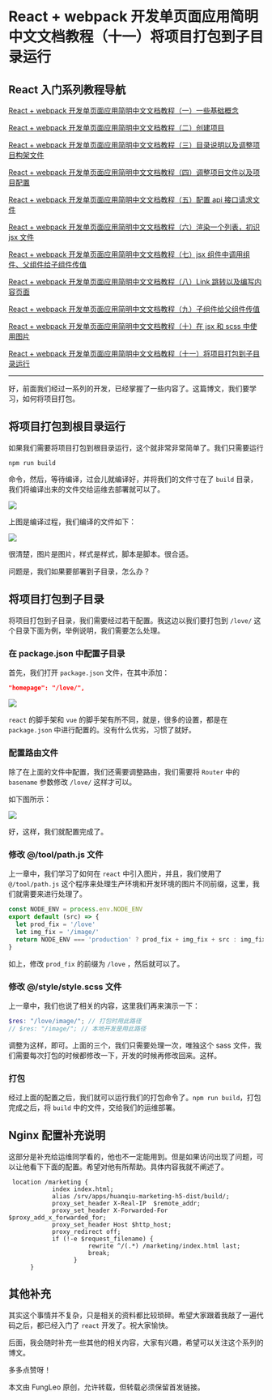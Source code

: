 # React + webpack 开发单页面应用简明中文文档教程（十一）将项目打包到子目录运行


## React 入门系列教程导航

[React + webpack 开发单页面应用简明中文文档教程（一）一些基础概念](http://blog.csdn.net/fungleo/article/details/80841159)

[React + webpack 开发单页面应用简明中文文档教程（二）创建项目](http://blog.csdn.net/fungleo/article/details/80841181)

[React + webpack 开发单页面应用简明中文文档教程（三）目录说明以及调整项目构架文件](http://blog.csdn.net/fungleo/article/details/80841200)

[React + webpack 开发单页面应用简明中文文档教程（四）调整项目文件以及项目配置](http://blog.csdn.net/fungleo/article/details/80841220)

[React + webpack 开发单页面应用简明中文文档教程（五）配置 api 接口请求文件](http://blog.csdn.net/fungleo/article/details/80841241)

[React + webpack 开发单页面应用简明中文文档教程（六）渲染一个列表，初识 jsx 文件](http://blog.csdn.net/fungleo/article/details/80841255)

[React + webpack 开发单页面应用简明中文文档教程（七）jsx 组件中调用组件、父组件给子组件传值](http://blog.csdn.net/fungleo/article/details/80841263)

[React + webpack 开发单页面应用简明中文文档教程（八）Link 跳转以及编写内容页面](http://blog.csdn.net/fungleo/article/details/80841274)

[React + webpack 开发单页面应用简明中文文档教程（九）子组件给父组件传值](http://blog.csdn.net/fungleo/article/details/80841290)

[React + webpack 开发单页面应用简明中文文档教程（十）在 jsx 和 scss 中使用图片](http://blog.csdn.net/fungleo/article/details/80841296)

[React + webpack 开发单页面应用简明中文文档教程（十一）将项目打包到子目录运行](http://blog.csdn.net/fungleo/article/details/80841308)

****

好，前面我们经过一系列的开发，已经掌握了一些内容了。这篇博文，我们要学习，如何将项目打包。

## 将项目打包到根目录运行

如果我们需要将项目打包到根目录运行，这个就非常非常简单了。我们只需要运行

```shell
npm run build
```

命令，然后，等待编译，过会儿就编译好，并将我们的文件寸在了 `build` 目录，我们将编译出来的文件交给运维去部署就可以了。

![](https://raw.githubusercontent.com/fengcms/articles/master/image/5a/2556a200a219753caf071e376bc726.jpg)


上图是编译过程，我们编译的文件如下：

![](https://raw.githubusercontent.com/fengcms/articles/master/image/44/0f9f75ae28e51745da47462745545d.jpg)

很清楚，图片是图片，样式是样式，脚本是脚本。很合适。

问题是，我们如果要部署到子目录，怎么办？

## 将项目打包到子目录

将项目打包到子目录，我们需要经过若干配置。我这边以我们要打包到 `/love/` 这个目录下面为例，举例说明，我们需要怎么处理。 

### 在 package.json 中配置子目录

首先，我们打开 `package.json` 文件，在其中添加：

```json
"homepage": "/love/",
```

![](https://raw.githubusercontent.com/fengcms/articles/master/image/bb/d06edf602a1300cda73d2cd25bf75d.jpg)

`react` 的脚手架和 `vue` 的脚手架有所不同，就是，很多的设置，都是在 `package.json` 中进行配置的。没有什么优劣，习惯了就好。

### 配置路由文件

除了在上面的文件中配置，我们还需要调整路由，我们需要将 `Router` 中的 `basename` 参数修改 `/love/` 这样才可以。

如下图所示：

![](https://raw.githubusercontent.com/fengcms/articles/master/image/84/2c04cdec6bcde8a3584857bdccba17.jpg)

好，这样，我们就配置完成了。

### 修改 @/tool/path.js 文件

上一章中，我们学习了如何在 `react` 中引入图片，并且，我们使用了 `@/tool/path.js` 这个程序来处理生产环境和开发环境的图片不同前缀，这里，我们就需要来进行处理了。

```js
const NODE_ENV = process.env.NODE_ENV
export default (src) => {
  let prod_fix = '/love'
  let img_fix = '/image/'
  return NODE_ENV === 'production' ? prod_fix + img_fix + src : img_fix + src
}
```
如上，修改 `prod_fix` 的前缀为 `/love` ，然后就可以了。

### 修改 @/style/style.scss 文件

上一章中，我们也说了相关的内容，这里我们再来演示一下：

```scss
$res: "/love/image/"; // 打包时用此路径
// $res: "/image/"; // 本地开发是用此路径
```

调整为这样，即可。上面的三个，我们只需要处理一次，唯独这个 sass 文件，我们需要每次打包的时候都修改一下，开发的时候再修改回来。这样。

### 打包

经过上面的配置之后，我们就可以运行我们的打包命令了。`npm run build`，打包完成之后，将 `build` 中的文件，交给我们的运维部署。

## Nginx 配置补充说明

这部分是补充给运维同学看的，他也不一定能用到。但是如果访问出现了问题，可以让他看下下面的配置。希望对他有所帮助。具体内容我就不阐述了。

```shell
 location /marketing {
            index index.html;
            alias /srv/apps/huanqiu-marketing-h5-dist/build/;
            proxy_set_header X-Real-IP  $remote_addr;
            proxy_set_header X-Forwarded-For $proxy_add_x_forwarded_for;
            proxy_set_header Host $http_host;
            proxy_redirect off;
            if (!-e $request_filename) {
                      rewrite ^/(.*) /marketing/index.html last;
                      break;
                  }
      }      
```


## 其他补充

其实这个事情并不复杂，只是相关的资料都比较琐碎。希望大家跟着我敲了一遍代码之后，都已经入门了 `react` 开发了。祝大家愉快。

后面，我会随时补充一些其他的相关内容，大家有兴趣，希望可以关注这个系列的博文。

多多点赞呀！

本文由 FungLeo 原创，允许转载，但转载必须保留首发链接。


